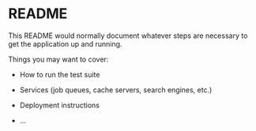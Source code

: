 # README

This README would normally document whatever steps are necessary to get the
application up and running.

Things you may want to cover:



* How to run the test suite

* Services (job queues, cache servers, search engines, etc.)

* Deployment instructions

* ...
